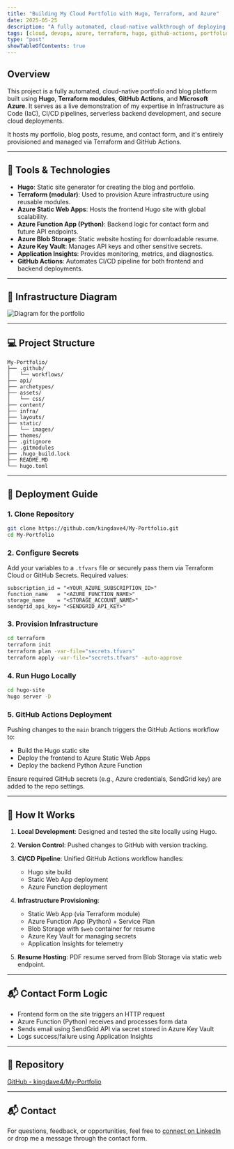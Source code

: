```yaml
---
title: "Building My Cloud Portfolio with Hugo, Terraform, and Azure"
date: 2025-05-25
description: "A fully automated, cloud-native walkthrough of deploying my personal portfolio and blog on Azure using IaC and CI/CD."
tags: [cloud, devops, azure, terraform, hugo, github-actions, portfolio]
type: "post"
showTableOfContents: true
---
```


## Overview

This project is a fully automated, cloud-native portfolio and blog platform built using **Hugo**, **Terraform modules**, **GitHub Actions**, and **Microsoft Azure**. It serves as a live demonstration of my expertise in Infrastructure as Code (IaC), CI/CD pipelines, serverless backend development, and secure cloud deployments.

It hosts my portfolio, blog posts, resume, and contact form, and it's entirely provisioned and managed via Terraform and GitHub Actions.

---

## 🔧 Tools & Technologies

* **Hugo**: Static site generator for creating the blog and portfolio.
* **Terraform (modular)**: Used to provision Azure infrastructure using reusable modules.
* **Azure Static Web Apps**: Hosts the frontend Hugo site with global scalability.
* **Azure Function App (Python)**: Backend logic for contact form and future API endpoints.
* **Azure Blob Storage**: Static website hosting for downloadable resume.
* **Azure Key Vault**: Manages API keys and other sensitive secrets.
* **Application Insights**: Provides monitoring, metrics, and diagnostics.
* **GitHub Actions**: Automates CI/CD pipeline for both frontend and backend deployments.

---

## 🧱 Infrastructure Diagram

![Diagram for the portfolio](/images/myhugoportofolio.png)

---

## 💻 Project Structure

```
My-Portfolio/
├── .github/
│   └── workflows/
├── api/
├── archetypes/
├── assets/
│   └── css/
├── content/
├── infra/
├── layouts/
├── static/
│   └── images/
├── themes/
├── .gitignore
├── .gitmodules
├── .hugo_build.lock
├── README.MD
└── hugo.toml
```

---

## 🚀 Deployment Guide

### 1. Clone Repository

```bash
git clone https://github.com/kingdave4/My-Portfolio.git
cd My-Portfolio
```

### 2. Configure Secrets

Add your variables to a `.tfvars` file or securely pass them via Terraform Cloud or GitHub Secrets. Required values:

```hcl
subscription_id = "<YOUR_AZURE_SUBSCRIPTION_ID>"
function_name   = "<AZURE_FUNCTION_NAME>"
storage_name    = "<STORAGE_ACCOUNT_NAME>"
sendgrid_api_key= "<SENDGRID_API_KEY>"
```

### 3. Provision Infrastructure

```bash
cd terraform
terraform init
terraform plan -var-file="secrets.tfvars"
terraform apply -var-file="secrets.tfvars" -auto-approve
```

### 4. Run Hugo Locally

```bash
cd hugo-site
hugo server -D
```

### 5. GitHub Actions Deployment

Pushing changes to the `main` branch triggers the GitHub Actions workflow to:

* Build the Hugo static site
* Deploy the frontend to Azure Static Web Apps
* Deploy the backend Python Azure Function

Ensure required GitHub secrets (e.g., Azure credentials, SendGrid key) are added to the repo settings.

---

## 🔁 How It Works

1. **Local Development**: Designed and tested the site locally using Hugo.
2. **Version Control**: Pushed changes to GitHub with version tracking.
3. **CI/CD Pipeline**: Unified GitHub Actions workflow handles:

   * Hugo site build
   * Static Web App deployment
   * Azure Function deployment
4. **Infrastructure Provisioning**:

   * Static Web App (via Terraform module)
   * Azure Function App (Python) + Service Plan
   * Blob Storage with `$web` container for resume
   * Azure Key Vault for managing secrets
   * Application Insights for telemetry
5. **Resume Hosting**: PDF resume served from Blob Storage via static web endpoint.

---

## 📬 Contact Form Logic

* Frontend form on the site triggers an HTTP request
* Azure Function (Python) receives and processes form data
* Sends email using SendGrid API via secret stored in Azure Key Vault
* Logs success/failure using Application Insights

---

## 📁 Repository

[GitHub - kingdave4/My-Portfolio](https://github.com/kingdave4/My-Portfolio.git)

---

## 📬 Contact

For questions, feedback, or opportunities, feel free to [connect on LinkedIn](https://www.linkedin.com/in/david-mboli-idie-38b974209/) or drop me a message through the contact form.


